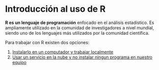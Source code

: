 # Introducción al uso de R
**R es un lenguaje de programación** enfocado en el análisis estadístico. Es ampliamente utilizado en la comunidad de investigadores a nivel mundial, siendo uno de los lenguajes más utilizados por la comunidad científica.

Para trabajar con R existen dos opciones:
    
1. [Instalarlo en un computador y trabajar localmente](instalar_R_en_computador.md)
2. [Usar un servicio en la nube y no instalar ningun programa en nuestro equipo](usar_R_en_nube.md)


